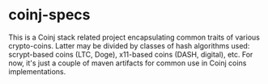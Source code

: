# coinj-specs

This is a Coinj stack related project encapsulating common traits of various crypto-coins. Latter may be divided by classes of hash algorithms used: scrypt-based coins (LTC, Doge), x11-based coins (DASH, digital), etc. For now, it's just a couple of maven artifacts for common use in Coinj coins implementations.   
